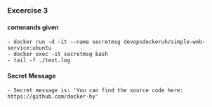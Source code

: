 ### Excercise 3

#### commands given
	- docker run -d -it --name secretmsg devopsdockeruh/simple-web-service:ubuntu
	- docker exec -it secretmsg bash
	- tail -f ./text.log

#### Secret Message
	- Secret message is: 'You can find the source code here: https://github.com/docker-hy'
